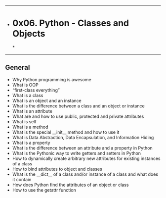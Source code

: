 ****************************************
*	<h1>0x06. Python - Classes and Objects</h1> *

****************************************

<h2>General</h2>
<ul>
<li>Why Python programming is awesome
<li>What is OOP
<li>“first-class everything”
<li>What is a class
<li>What is an object and an instance
<li>What is the difference between a class and an object or instance
<li>What is an attribute
<li>What are and how to use public, protected and private attributes
<li>What is self
<li>What is a method</li>
<li>What is the special __init__ method and how to use it</li>
<li>What is Data Abstraction, Data Encapsulation, and Information Hiding</li>
<li>What is a property
<li>What is the difference between an attribute and a property in Python</li>
<li>What is the Pythonic way to write getters and setters in Python</li>
<li>How to dynamically create arbitrary new attributes for existing instances of a class</li>
<li>How to bind attributes to object and classes</li>
<li>What is the __dict__ of a class and/or instance of a class and what does it contain</li>
<li>How does Python find the attributes of an object or class</li>
<li>How to use the getattr function</li>
</ul>